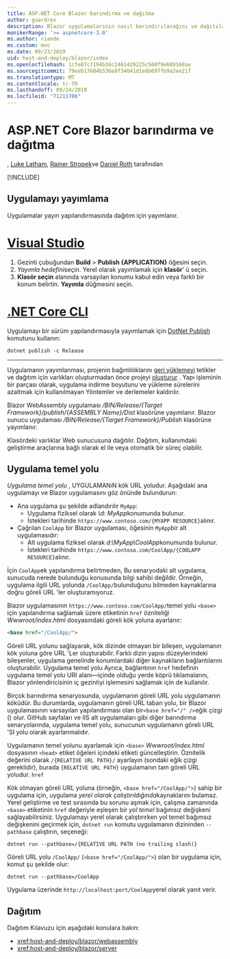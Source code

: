 ```yaml
---
title: ASP.NET Core Blazor barındırma ve dağıtma
author: guardrex
description: Blazor uygulamalarının nasıl barındırılacağını ve dağıtılacağını öğrenin.
monikerRange: '>= aspnetcore-3.0'
ms.author: riande
ms.custom: mvc
ms.date: 09/23/2019
uid: host-and-deploy/blazor/index
ms.openlocfilehash: 1cfe87c7194b34c2461429225c560f9e689168ae
ms.sourcegitcommit: 79eeb17604b536e8f34641d1e6b697fb9a2ee21f
ms.translationtype: MT
ms.contentlocale: tr-TR
ms.lasthandoff: 09/24/2019
ms.locfileid: "71211706"
---
```

# <a name="host-and-deploy-aspnet-core-blazor"></a>ASP.NET Core Blazor barındırma ve dağıtma

, [Luke Latham](https://github.com/guardrex), [Rainer Stropek](https://www.timecockpit.com)ve [Daniel Roth](https://github.com/danroth27) tarafından

[!INCLUDE[](~/includes/blazorwasm-preview-notice.md)]

## <a name="publish-the-app"></a>Uygulamayı yayımlama

Uygulamalar yayın yapılandırmasında dağıtım için yayımlanır.

# <a name="visual-studiotabvisual-studio"></a>[Visual Studio](#tab/visual-studio)

1. Gezinti çubuğundan **Build** > **Publish {APPLICATION}** öğesini seçin.
1. *Yayımla hedefini*seçin. Yerel olarak yayımlamak için **klasör**' ü seçin.
1. **Klasör seçin** alanında varsayılan konumu kabul edin veya farklı bir konum belirtin. **Yayımla** düğmesini seçin.

# <a name="net-core-clitabnetcore-cli"></a>[.NET Core CLI](#tab/netcore-cli)

Uygulamayı bir sürüm yapılandırmasıyla yayımlamak için [DotNet Publish](/dotnet/core/tools/dotnet-publish) komutunu kullanın:

```dotnetcli
dotnet publish -c Release
```

---

Uygulamanın yayımlanması, projenin bağımlılıklarını [geri yüklemeyi](/dotnet/core/tools/dotnet-restore) tetikler ve dağıtım için varlıkları oluşturmadan önce projeyi [oluşturur](/dotnet/core/tools/dotnet-build) . Yapı işleminin bir parçası olarak, uygulama indirme boyutunu ve yükleme sürelerini azaltmak için kullanılmayan Yöntemler ve derlemeler kaldırılır.

Blazor WebAssembly uygulaması */BIN/Release/{Target Framework}/publish/{ASSEMBLY Name}/Dist* klasörüne yayımlanır. Blazor sunucu uygulaması */BIN/Release/{Target Framework}/Publish* klasörüne yayımlanır.

Klasördeki varlıklar Web sunucusuna dağıtılır. Dağıtım, kullanımdaki geliştirme araçlarına bağlı olarak el ile veya otomatik bir süreç olabilir.

## <a name="app-base-path"></a>Uygulama temel yolu

*Uygulama temel yolu* , UYGULAMANıN kök URL yoludur. Aşağıdaki ana uygulamayı ve Blazor uygulamasını göz önünde bulundurun:

* Ana uygulama şu şekilde adlandırılır `MyApp`:
  * Uygulama fiziksel olarak *\\d: MyApp*konumunda bulunur.
  * İstekleri tarihinde `https://www.contoso.com/{MYAPP RESOURCE}`alınır.
* Çağrılan `CoolApp` bir Blazor uygulaması, öğesinin `MyApp`bir alt uygulamasıdır:
  * Alt uygulama fiziksel olarak *d:\\MyApp\\CoolApp*konumunda bulunur.
  * İstekleri tarihinde `https://www.contoso.com/CoolApp/{COOLAPP RESOURCE}`alınır.

İçin `CoolApp`ek yapılandırma belirtmeden, Bu senaryodaki alt uygulama, sunucuda nerede bulunduğu konusunda bilgi sahibi değildir. Örneğin, uygulama ilgili URL yolunda `/CoolApp/`bulunduğunu bilmeden kaynaklarına doğru göreli URL 'ler oluşturamıyoruz.

Blazor uygulamasının `https://www.contoso.com/CoolApp/`temel yolu `<base>` için yapılandırma sağlamak üzere etiketinin `href` özniteliği *Wwwroot/index.html* dosyasındaki göreli kök yoluna ayarlanır:

```html
<base href="/CoolApp/">
```

Göreli URL yolunu sağlayarak, kök dizinde olmayan bir bileşen, uygulamanın kök yoluna göre URL 'Ler oluşturabilir. Farklı dizin yapısı düzeylerindeki bileşenler, uygulama genelinde konumlardaki diğer kaynakların bağlantılarını oluşturabilir. Uygulama temel yolu Ayrıca, bağlantının `href` hedefinin uygulama temel yolu URI alanı&mdash;içinde olduğu yerde köprü tıklamalarını, Blazor yönlendiricisinin iç gezintiyi işlemesini sağlamak için de kullanılır.

Birçok barındırma senaryosunda, uygulamanın göreli URL yolu uygulamanın köküdür. Bu durumlarda, uygulamanın göreli URL taban yolu, bir Blazor uygulamasının varsayılan yapılandırması olan bir`<base href="/" />`eğik çizgi () olur. GitHub sayfaları ve IIS alt uygulamaları gibi diğer barındırma senaryolarında, uygulama temel yolu, sunucunun uygulamanın göreli URL 'SI yolu olarak ayarlanmalıdır.

Uygulamanın temel yolunu ayarlamak için `<base>` *Wwwroot/index.html* dosyasının `<head>` etiket öğeleri içindeki etiketi güncelleştirin. Öznitelik değerini olarak `/{RELATIVE URL PATH}/` ayarlayın (sondaki eğik çizgi gereklidir), burada `{RELATIVE URL PATH}` uygulamanın tam göreli URL yoludur. `href`

Kök olmayan göreli URL yoluna (örneğin, `<base href="/CoolApp/">`) sahip bir uygulama için, uygulama *yerel olarak çalıştırıldığında*kaynaklarını bulamaz. Yerel geliştirme ve test sırasında bu sorunu aşmak için, çalışma zamanında `<base>` etiketinin `href` değeriyle eşleşen bir *yol temel* bağımsız değişkeni sağlayabilirsiniz. Uygulamayı yerel olarak çalıştırırken yol temel bağımsız değişkenini geçirmek için, `dotnet run` komutu uygulamanın dizininden `--pathbase` çalıştırın, seçeneği:

```dotnetcli
dotnet run --pathbase=/{RELATIVE URL PATH (no trailing slash)}
```

Göreli URL yolu `/CoolApp/` (`<base href="/CoolApp/">`) olan bir uygulama için, komut şu şekilde olur:

```dotnetcli
dotnet run --pathbase=/CoolApp
```

Uygulama üzerinde `http://localhost:port/CoolApp`yerel olarak yanıt verir.

## <a name="deployment"></a>Dağıtım

Dağıtım Kılavuzu için aşağıdaki konulara bakın:

* <xref:host-and-deploy/blazor/webassembly>
* <xref:host-and-deploy/blazor/server>
